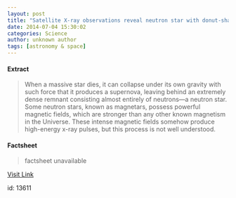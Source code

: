 ```yaml
---
layout: post
title: "Satellite X-ray observations reveal neutron star with donut-shaped magnetic field and axial wobble"
date: 2014-07-04 15:30:02
categories: Science
author: unknown author
tags: [astronomy & space]
---
```



#### Extract
>When a massive star dies, it can collapse under its own gravity with such force that it produces a supernova, leaving behind an extremely dense remnant consisting almost entirely of neutrons—a neutron star. Some neutron stars, known as magnetars, possess powerful magnetic fields, which are stronger than any other known magnetism in the Universe. These intense magnetic fields somehow produce high-energy x-ray pulses, but this process is not well understood.

#### Factsheet
>factsheet unavailable

[Visit Link](http://phys.org/news323686478.html)

id:   13611
